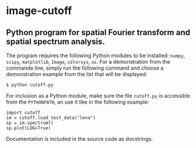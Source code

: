 image-cutoff
============

Python program for spatial Fourier transform and spatial spectrum analysis.
------------

The program requires the following Python modules to be installed: `numpy`, `scipy`, `matplotlib`, `Image`, `colorsys`, `os`.
For a demonstration from the commande line, simply run the following command and choose a demonstration example from the list that will be displayed:

    $ python cutoff.py

For inclusion as a Python module, make sure the file `cutoff.py` is accessible from the `PYTHONPATH`, an use it like in the following example:

    import cutoff
    im = cutoff.load_test_data("lena")
    sp = im.spectrum()
    sp.plot(LOG=True)

Documentation is included in the source code as docstrings.
